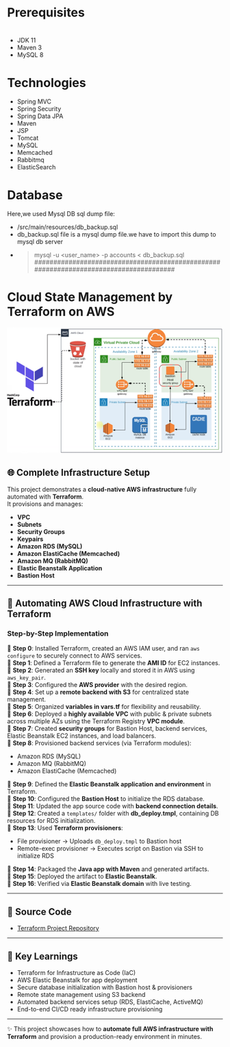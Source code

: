 # Prerequisites
#
- JDK 11 
- Maven 3 
- MySQL 8

# Technologies 
- Spring MVC
- Spring Security
- Spring Data JPA
- Maven
- JSP
- Tomcat
- MySQL
- Memcached
- Rabbitmq
- ElasticSearch
# Database
Here,we used Mysql DB 
sql dump file:
- /src/main/resources/db_backup.sql
- db_backup.sql file is a mysql dump file.we have to import this dump to mysql db server
- > mysql -u <user_name> -p accounts < db_backup.sql
######################################################################################


# Cloud State Management by Terraform on AWS
![Architecture](images/terraform.png)

## 🌐 Complete Infrastructure Setup
This project demonstrates a **cloud-native AWS infrastructure** fully automated with **Terraform**.  
It provisions and manages:
- **VPC**  
- **Subnets**  
- **Security Groups**  
- **Keypairs**  
- **Amazon RDS (MySQL)**  
- **Amazon ElastiCache (Memcached)**  
- **Amazon MQ (RabbitMQ)**  
- **Elastic Beanstalk Application**  
- **Bastion Host**  

---

## 🚀 Automating AWS Cloud Infrastructure with Terraform

### Step-by-Step Implementation

🔸 **Step 0**: Installed Terraform, created an AWS IAM user, and ran `aws configure` to securely connect to AWS services.  
🔸 **Step 1**: Defined a Terraform file to generate the **AMI ID** for EC2 instances.  
🔸 **Step 2**: Generated an **SSH key** locally and stored it in AWS using `aws_key_pair`.  
🔸 **Step 3**: Configured the **AWS provider** with the desired region.  
🔸 **Step 4**: Set up a **remote backend with S3** for centralized state management.  
🔸 **Step 5**: Organized **variables in vars.tf** for flexibility and reusability.  
🔸 **Step 6**: Deployed a **highly available VPC** with public & private subnets across multiple AZs using the Terraform Registry **VPC module**.  
🔸 **Step 7**: Created **security groups** for Bastion Host, backend services, Elastic Beanstalk EC2 instances, and load balancers.  
🔸 **Step 8**: Provisioned backend services (via Terraform modules):  
- Amazon RDS (MySQL)  
- Amazon MQ (RabbitMQ)  
- Amazon ElastiCache (Memcached)  

🔸 **Step 9**: Defined the **Elastic Beanstalk application and environment** in Terraform.  
🔸 **Step 10**: Configured the **Bastion Host** to initialize the RDS database.  
🔸 **Step 11**: Updated the app source code with **backend connection details**.  
🔸 **Step 12**: Created a `templates/` folder with **db_deploy.tmpl**, containing DB resources for RDS initialization.  
🔸 **Step 13**: Used **Terraform provisioners**:  
- File provisioner → Uploads `db_deploy.tmpl` to Bastion host  
- Remote-exec provisioner → Executes script on Bastion via SSH to initialize RDS  

🔸 **Step 14**: Packaged the **Java app with Maven** and generated artifacts.  
🔸 **Step 15**: Deployed the artifact to **Elastic Beanstalk**.  
🔸 **Step 16**: Verified via **Elastic Beanstalk domain** with live testing.  

---

## 📂 Source Code
- [Terraform Project Repository](https://github.com/azizi-devops/Terraform/)

---

## 🎯 Key Learnings
- Terraform for Infrastructure as Code (IaC)  
- AWS Elastic Beanstalk for app deployment  
- Secure database initialization with Bastion host & provisioners  
- Remote state management using S3 backend  
- Automated backend services setup (RDS, ElastiCache, ActiveMQ)  
- End-to-end CI/CD ready infrastructure provisioning  

---

✨ This project showcases how to **automate full AWS infrastructure with Terraform** and provision a production-ready environment in minutes.
